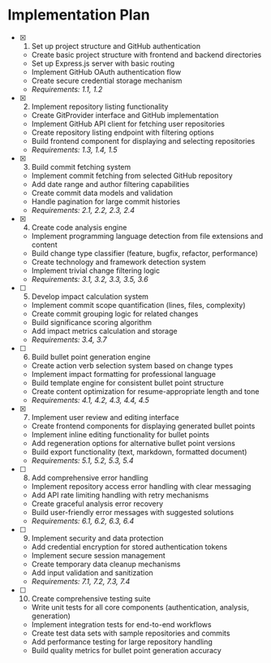 # Implementation Plan

- [x] 1. Set up project structure and GitHub authentication
  - Create basic project structure with frontend and backend directories
  - Set up Express.js server with basic routing
  - Implement GitHub OAuth authentication flow
  - Create secure credential storage mechanism
  - _Requirements: 1.1, 1.2_

- [x] 2. Implement repository listing functionality
  - Create GitProvider interface and GitHub implementation
  - Implement GitHub API client for fetching user repositories
  - Create repository listing endpoint with filtering options
  - Build frontend component for displaying and selecting repositories
  - _Requirements: 1.3, 1.4, 1.5_

- [x] 3. Build commit fetching system
  - Implement commit fetching from selected GitHub repository
  - Add date range and author filtering capabilities
  - Create commit data models and validation
  - Handle pagination for large commit histories
  - _Requirements: 2.1, 2.2, 2.3, 2.4_

- [x] 4. Create code analysis engine
  - Implement programming language detection from file extensions and content
  - Build change type classifier (feature, bugfix, refactor, performance)
  - Create technology and framework detection system
  - Implement trivial change filtering logic
  - _Requirements: 3.1, 3.2, 3.3, 3.5, 3.6_

- [ ] 5. Develop impact calculation system
  - Implement commit scope quantification (lines, files, complexity)
  - Create commit grouping logic for related changes
  - Build significance scoring algorithm
  - Add impact metrics calculation and storage
  - _Requirements: 3.4, 3.7_

- [ ] 6. Build bullet point generation engine
  - Create action verb selection system based on change types
  - Implement impact formatting for professional language
  - Build template engine for consistent bullet point structure
  - Create content optimization for resume-appropriate length and tone
  - _Requirements: 4.1, 4.2, 4.3, 4.4, 4.5_

- [x] 7. Implement user review and editing interface
  - Create frontend components for displaying generated bullet points
  - Implement inline editing functionality for bullet points
  - Add regeneration options for alternative bullet point versions
  - Build export functionality (text, markdown, formatted document)
  - _Requirements: 5.1, 5.2, 5.3, 5.4_

- [ ] 8. Add comprehensive error handling
  - Implement repository access error handling with clear messaging
  - Add API rate limiting handling with retry mechanisms
  - Create graceful analysis error recovery
  - Build user-friendly error messages with suggested solutions
  - _Requirements: 6.1, 6.2, 6.3, 6.4_

- [ ] 9. Implement security and data protection
  - Add credential encryption for stored authentication tokens
  - Implement secure session management
  - Create temporary data cleanup mechanisms
  - Add input validation and sanitization
  - _Requirements: 7.1, 7.2, 7.3, 7.4_

- [ ] 10. Create comprehensive testing suite
  - Write unit tests for all core components (authentication, analysis, generation)
  - Implement integration tests for end-to-end workflows
  - Create test data sets with sample repositories and commits
  - Add performance testing for large repository handling
  - Build quality metrics for bullet point generation accuracy